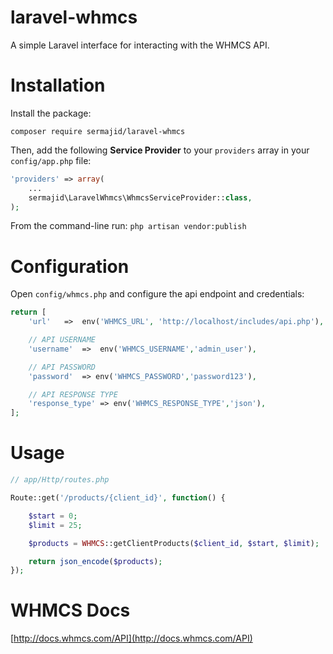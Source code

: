 laravel-whmcs
======

A simple Laravel interface for interacting with the WHMCS API.

# Installation
Install the package:

```
composer require sermajid/laravel-whmcs
```

Then, add the following **Service Provider** to your `providers` array in your `config/app.php` file:

```php
'providers' => array(
	...
	sermajid\LaravelWhmcs\WhmcsServiceProvider::class,
);
```

From the command-line run:
`php artisan vendor:publish`

# Configuration

Open `config/whmcs.php` and configure the api endpoint and credentials:

```php
return [
    'url'	=>	env('WHMCS_URL', 'http://localhost/includes/api.php'),

    // API USERNAME
    'username'	=>	env('WHMCS_USERNAME','admin_user'),

    // API PASSWORD
    'password'	=> env('WHMCS_PASSWORD','password123'),

    // API RESPONSE TYPE
    'response_type'	=> env('WHMCS_RESPONSE_TYPE','json'),
];
```


# Usage
```php
// app/Http/routes.php

Route::get('/products/{client_id}', function() {

    $start = 0;
    $limit = 25;

    $products = WHMCS::getClientProducts($client_id, $start, $limit);

    return json_encode($products);
});
```

# WHMCS Docs
[http://docs.whmcs.com/API](http://docs.whmcs.com/API)
